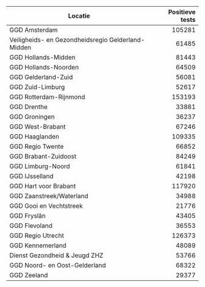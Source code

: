 | Locatie | Positieve tests |
|---------|----------------:|
| GGD Amsterdam                            | 105281 |
| Veiligheids- en Gezondheidsregio Gelderland-Midden | 61485 |
| GGD Hollands-Midden                      | 81443 |
| GGD Hollands-Noorden                     | 64509 |
| GGD Gelderland-Zuid                      | 56081 |
| GGD Zuid-Limburg                         | 52617 |
| GGD Rotterdam-Rijnmond                   | 153193 |
| GGD Drenthe                              | 33881 |
| GGD Groningen                            | 36237 |
| GGD West-Brabant                         | 67246 |
| GGD Haaglanden                           | 109335 |
| GGD Regio Twente                         | 66852 |
| GGD Brabant-Zuidoost                     | 84249 |
| GGD Limburg-Noord                        | 61841 |
| GGD IJsselland                           | 42198 |
| GGD Hart voor Brabant                    | 117920 |
| GGD Zaanstreek/Waterland                 | 34988 |
| GGD Gooi en Vechtstreek                  | 21776 |
| GGD Fryslân                              | 43405 |
| GGD Flevoland                            | 36553 |
| GGD Regio Utrecht                        | 126373 |
| GGD Kennemerland                         | 48089 |
| Dienst Gezondheid & Jeugd ZHZ            | 53766 |
| GGD Noord- en Oost-Gelderland            | 68322 |
| GGD Zeeland                              | 29377 |
